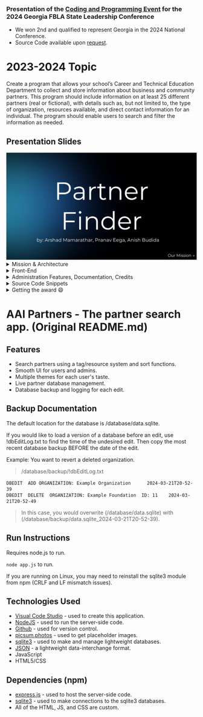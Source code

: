 ### Presentation of the [Coding and Programming Event](https://connect.fbla.org/headquarters/files/High%20School%20Competitive%20Events%20Resources/Individual%20Guidelines/Presentation%20Events/Coding--Programming.pdf) for the 2024 Georgia FBLA State Leadership Conference
*  We won 2nd and qualified to represent Georgia in the 2024 National Conference.
*  Source Code available upon [request](mailto:rafeekarshad@gmail.com).
  
# 2023-2024 Topic
Create a program that allows your school’s Career and Technical Education Department to
collect and store information about business and community partners. This program should
include information on at least 25 different partners (real or fictional), with details such as,
but not limited to, the type of organization, resources available, and direct contact
information for an individual. The program should enable users to search and filter the
information as needed.


## Presentation Slides
<img src="https://github.com/ArshadRM/FBLA-Coding-Programming-2024-Presentation/blob/main/presentation_images/images/1.png?raw=true" alt="intro-slide"/>

<details>
  <summary>Mission & Architecture</summary>
  <img src="https://github.com/ArshadRM/FBLA-Coding-Programming-2024-Presentation/blob/main/presentation_images/images/2.png?raw=true" alt="Our-Mission"/>
  <img src="https://github.com/ArshadRM/FBLA-Coding-Programming-2024-Presentation/blob/main/presentation_images/images/3.png?raw=true" alt="Architecture"/>
  <img src="https://github.com/ArshadRM/FBLA-Coding-Programming-2024-Presentation/blob/main/presentation_images/images/19.png?raw=true" alt="Tech Stack"/>
</details>

<details>
  <summary>Front-End</summary>
  <img src="https://github.com/ArshadRM/FBLA-Coding-Programming-2024-Presentation/blob/main/presentation_images/images/5.png?raw=true" alt="User Interface"/>
  <img src="https://github.com/ArshadRM/FBLA-Coding-Programming-2024-Presentation/blob/main/presentation_images/images/6.png?raw=true" alt="Themes"/>
  <img src="https://github.com/ArshadRM/FBLA-Coding-Programming-2024-Presentation/blob/main/presentation_images/images/7.png?raw=true" alt="Search Report"/>
  <img src="https://github.com/ArshadRM/FBLA-Coding-Programming-2024-Presentation/blob/main/presentation_images/images/8.png?raw=true" alt="Search Report (Cont.)"/>
  <img src="https://github.com/ArshadRM/FBLA-Coding-Programming-2024-Presentation/blob/main/presentation_images/images/9.png?raw=true" alt="Managing Partners"/>
</details>

<details>
  <summary>Administration Features, Documentation, Credits</summary>
  <img src="https://github.com/ArshadRM/FBLA-Coding-Programming-2024-Presentation/blob/main/presentation_images/images/11.png?raw=true" alt="Administration Features"/>
  <img src="https://github.com/ArshadRM/FBLA-Coding-Programming-2024-Presentation/blob/main/presentation_images/images/12.png?raw=true" alt="Data Storage"/>
  <img src="https://github.com/ArshadRM/FBLA-Coding-Programming-2024-Presentation/blob/main/presentation_images/images/13.png?raw=true" alt="Documentation and Credits"/>
</details>

<details>
  <summary>Source Code Snippets</summary>
  <img src="https://github.com/ArshadRM/FBLA-Coding-Programming-2024-Presentation/blob/main/presentation_images/images/15.png?raw=true" alt="Server Code Snippet"/>
  <img src="https://github.com/ArshadRM/FBLA-Coding-Programming-2024-Presentation/blob/main/presentation_images/images/16.png?raw=true" alt="Client Code Snippet 1"/>
  <img src="https://github.com/ArshadRM/FBLA-Coding-Programming-2024-Presentation/blob/main/presentation_images/images/20.png?raw=true" alt="Client Code Snippet 2"/>
</details>

<details>
  <summary>Getting the award 😄</summary>
  <img src="https://github.com/ArshadRM/FBLA-Coding-Programming-2024-Presentation/blob/main/presentation_images/winning.png?raw=true" alt="image-description"/>
  <img src="https://github.com/ArshadRM/FBLA-Coding-Programming-2024-Presentation/blob/main/presentation_images/images/18.png?raw=true" alt="Client Code Snippet 2"/>
</details>

# AAI Partners - The partner search app. (Original README.md)

## Features

*  Search partners using a tag/resource system and sort functions.
*  Smooth UI for users and admins.
*  Multiple themes for each user's taste.
*  Live partner database management.
*  Database backup and logging for each edit.

## Backup Documentation

The default location for the database is /database/data.sqlite.

If you would like to load a version of a database before an edit, use !dbEditLog.txt to find the time of the undesired edit. Then copy the most recent database backup BEFORE the date of the edit.

Example: You want to revert a deleted organization. 

> /database/backup/!dbEditLog.txt
```
DBEDIT	ADD	ORGANIZATION: Example Organization      2024-03-21T20-52-39
DBEDIT	DELETE	ORGANIZATION: Example Foundation  ID: 11    2024-03-21T20-52-49
```
> In this case, you would overwrite (/database/data.sqlite) with (/database/backup/data.sqlite_2024-03-21T20-52-39).


## Run Instructions

Requires node.js to run.

`node app.js` to run.

If you are running on Linux, you may need to reinstall the sqlite3 module from npm (CRLF and LF mismatch issues).

## Technologies Used

*   [Visual Code Studio](https://developer.android.com/studio/) - used to create this application.
*   [NodeJS](https://nodejs.org/en) - used to run the server-side code.
*   [Github](https://github.com/) - used for version control.
*   [picsum.photos](https://picsum.photos/) - used to get placeholder images.
*   [sqlite3](https://www.sqlite.org/index.html) - used to make and manage lightweight databases.
*   [JSON](https://www.json.org/json-en.html) - a lightweight data-interchange format.
*   JavaScript
*   HTML5/CSS

## Dependencies (npm)

*   [express.js](https://expressjs.com/) - used to host the server-side code.
*   [sqlite3](https://www.npmjs.com/package/sqlite3) - used to make connections to the sqlite3 databases.
*   All of the HTML, JS, and CSS are custom.
